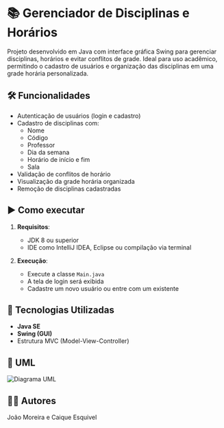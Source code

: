 
# 📚 Gerenciador de Disciplinas e Horários

Projeto desenvolvido em Java com interface gráfica Swing para gerenciar disciplinas, horários e evitar conflitos de grade. Ideal para uso acadêmico, permitindo o cadastro de usuários e organização das disciplinas em uma grade horária personalizada.

## 🛠 Funcionalidades

- Autenticação de usuários (login e cadastro)
- Cadastro de disciplinas com:
  - Nome
  - Código
  - Professor
  - Dia da semana
  - Horário de início e fim
  - Sala
- Validação de conflitos de horário
- Visualização da grade horária organizada
- Remoção de disciplinas cadastradas



## ▶️ Como executar

1. **Requisitos**:
   - JDK 8 ou superior
   - IDE como IntelliJ IDEA, Eclipse ou compilação via terminal

2. **Execução**:
   - Execute a classe `Main.java`
   - A tela de login será exibida
   - Cadastre um novo usuário ou entre com um existente

## 🧠 Tecnologias Utilizadas

- **Java SE**
- **Swing (GUI)**
- Estrutura MVC (Model-View-Controller)



## 📸 UML

![Diagrama UML](A_class_diagram_in_UML_format_for_a_scheduling_man.png)

## 👨‍💻 Autores

João Moreira e Caique Esquivel 

